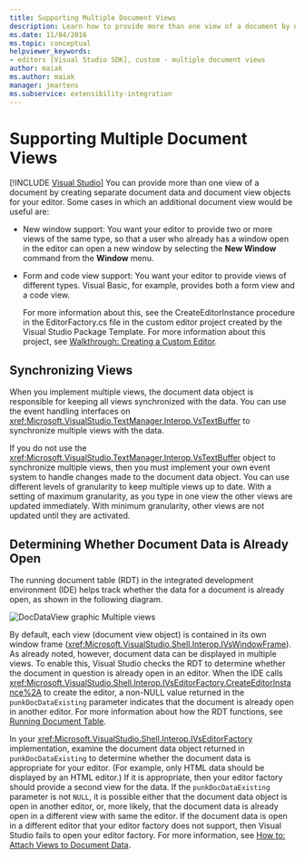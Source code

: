 ```yaml
---
title: Supporting Multiple Document Views
description: Learn how to provide more than one view of a document by using separate document data and document view objects for your custom editor in the Visual Studio SDK. 
ms.date: 11/04/2016
ms.topic: conceptual
helpviewer_keywords:
- editors [Visual Studio SDK], custom - multiple document views
author: maiak
ms.author: maiak
manager: jmartens
ms.subservice: extensibility-integration
---
```

# Supporting Multiple Document Views

 [!INCLUDE [Visual Studio](~/includes/applies-to-version/vs-windows-only.md)]
You can provide more than one view of a document by creating separate document data and document view objects for your editor. Some cases in which an additional document view would be useful are:

- New window support: You want your editor to provide two or more views of the same type, so that a user who already has a window open in the editor can open a new window by selecting the **New Window** command from the **Window** menu.

- Form and code view support: You want your editor to provide views of different types. Visual Basic, for example, provides both a form view and a code view.

  For more information about this, see the CreateEditorInstance procedure in the EditorFactory.cs file in the custom editor project created by the Visual Studio Package Template. For more information about this project, see [Walkthrough: Creating a Custom Editor](../extensibility/walkthrough-creating-a-custom-editor.md).

## Synchronizing Views
 When you implement multiple views, the document data object is responsible for keeping all views synchronized with the data. You can use the event handling interfaces on <xref:Microsoft.VisualStudio.TextManager.Interop.VsTextBuffer> to synchronize multiple views with the data.

 If you do not use the <xref:Microsoft.VisualStudio.TextManager.Interop.VsTextBuffer> object to synchronize multiple views, then you must implement your own event system to handle changes made to the document data object. You can use different levels of granularity to keep multiple views up to date. With a setting of maximum granularity, as you type in one view the other views are updated immediately. With minimum granularity, other views are not updated until they are activated.

## Determining Whether Document Data is Already Open
 The running document table (RDT) in the integrated development environment (IDE) helps track whether the data for a document is already open, as shown in the following diagram.

 ![DocDataView graphic](../extensibility/media/docdataview.gif "Docdataview")
Multiple views

 By default, each view (document view object) is contained in its own window frame (<xref:Microsoft.VisualStudio.Shell.Interop.IVsWindowFrame>). As already noted, however, document data can be displayed in multiple views. To enable this, Visual Studio checks the RDT to determine whether the document in question is already open in an editor. When the IDE calls <xref:Microsoft.VisualStudio.Shell.Interop.IVsEditorFactory.CreateEditorInstance%2A> to create the editor, a non-NULL value returned in the `punkDocDataExisting` parameter indicates that the document is already open in another editor. For more information about how the RDT functions, see [Running Document Table](../extensibility/internals/running-document-table.md).

 In your <xref:Microsoft.VisualStudio.Shell.Interop.IVsEditorFactory> implementation, examine the document data object returned in `punkDocDataExisting` to determine whether the document data is appropriate for your editor. (For example, only HTML data should be displayed by an HTML editor.) If it is appropriate, then your editor factory should provide a second view for the data. If the `punkDocDataExisting` parameter is not `NULL`, it is possible either that the document data object is open in another editor, or, more likely, that the document data is already open in a different view with same the editor. If the document data is open in a different editor that your editor factory does not support, then Visual Studio fails to open your editor factory. For more information, see [How to: Attach Views to Document Data](../extensibility/how-to-attach-views-to-document-data.md).
